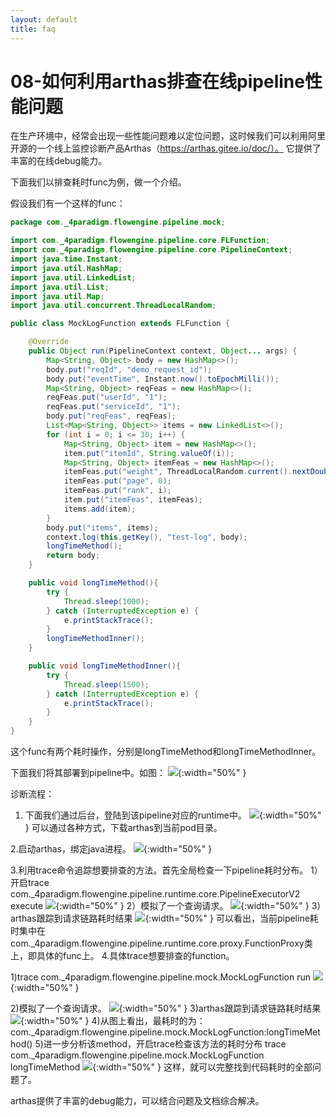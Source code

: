 ```yaml
---
layout: default
title: faq
---
```

# 08-如何利用arthas排查在线pipeline性能问题

在生产环境中，经常会出现一些性能问题难以定位问题，这时候我们可以利用阿里开源的一个线上监控诊断产品Arthas（https://arthas.gitee.io/doc/）。
它提供了丰富的在线debug能力。

下面我们以排查耗时func为例，做一个介绍。

假设我们有一个这样的func：

```java
package com._4paradigm.flowengine.pipeline.mock;

import com._4paradigm.flowengine.pipeline.core.FLFunction;
import com._4paradigm.flowengine.pipeline.core.PipelineContext;
import java.time.Instant;
import java.util.HashMap;
import java.util.LinkedList;
import java.util.List;
import java.util.Map;
import java.util.concurrent.ThreadLocalRandom;

public class MockLogFunction extends FLFunction {

    @Override
    public Object run(PipelineContext context, Object... args) {
        Map<String, Object> body = new HashMap<>();
        body.put("reqId", "demo_request_id");
        body.put("eventTime", Instant.now().toEpochMilli());
        Map<String, Object> reqFeas = new HashMap<>();
        reqFeas.put("userId", "1");
        reqFeas.put("serviceId", "1");
        body.put("reqFeas", reqFeas);
        List<Map<String, Object>> items = new LinkedList<>();
        for (int i = 0; i <= 30; i++) {
            Map<String, Object> item = new HashMap<>();
            item.put("itemId", String.valueOf(i));
            Map<String, Object> itemFeas = new HashMap<>();
            itemFeas.put("weight", ThreadLocalRandom.current().nextDouble());
            itemFeas.put("page", 0);
            itemFeas.put("rank", i);
            item.put("itemFeas", itemFeas);
            items.add(item);
        }
        body.put("items", items);
        context.log(this.getKey(), "test-log", body);
        longTimeMethod();
        return body;
    }

    public void longTimeMethod(){
        try {
            Thread.sleep(1000);
        } catch (InterruptedException e) {
            e.printStackTrace();
        }
        longTimeMethodInner();
    }

    public void longTimeMethodInner(){
        try {
            Thread.sleep(1500);
        } catch (InterruptedException e) {
            e.printStackTrace();
        }
    }
}

```

这个func有两个耗时操作，分别是longTimeMethod和longTimeMethodInner。

下面我们将其部署到pipeline中。如图：
![](./images/arthas-1.png){:width="50%" }

诊断流程：

1. 下面我们通过后台，登陆到该pipeline对应的runtime中。
   ![](./images/arthas-3.png){:width="50%" }
   可以通过各种方式，下载arthas到当前pod目录。

2.启动arthas，绑定java进程。
![](./images/arthas-4.png){:width="50%" }

3.利用trace命令追踪想要排查的方法。首先全局检查一下pipeline耗时分布。
1）开启trace com._4paradigm.flowengine.pipeline.runtime.core.PipelineExecutorV2 execute
![](./images/arthas-6.png){:width="50%" }
2）模拟了一个查询请求。
![](./images/arthas-7.png){:width="50%" }
3）arthas跟踪到请求链路耗时结果
![](./images/arthas-5.png){:width="50%" }
可以看出，当前pipeline耗时集中在com._4paradigm.flowengine.pipeline.runtime.core.proxy.FunctionProxy类上，即具体的func上。
4.具体trace想要排查的function。

1)trace com._4paradigm.flowengine.pipeline.mock.MockLogFunction run
![](./images/arthas-8.png){:width="50%" }

2)模拟了一个查询请求。
![](./images/arthas-7.png){:width="50%" }
3)arthas跟踪到请求链路耗时结果
![](./images/arthas-7.png){:width="50%" }
4)从图上看出，最耗时的为： com._4paradigm.flowengine.pipeline.mock.MockLogFunction:longTimeMethod()
5)进一步分析该method，开启trace检查该方法的耗时分布
trace com._4paradigm.flowengine.pipeline.mock.MockLogFunction longTimeMethod
![](./images/arthas-10.png){:width="50%" }
这样，就可以完整找到代码耗时的全部问题了。

arthas提供了丰富的debug能力，可以结合问题及文档综合解决。
